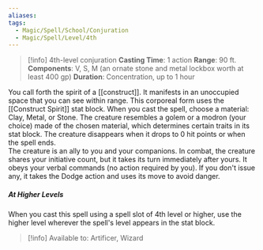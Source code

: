 ```yaml
---
aliases: 
tags:
  - Magic/Spell/School/Conjuration
  - Magic/Spell/Level/4th
---
```

>[!info]
>4th-level conjuration
>**Casting Time**: 1 action
>**Range**: 90 ft.
>**Components**: V, S, M (an ornate stone and metal lockbox worth at least 400 gp)
>**Duration**: Concentration, up to 1 hour

You call forth the spirit of a [[construct]]. It manifests in an unoccupied space that you can see within range. This corporeal form uses the [[Construct Spirit]] stat block. When you cast the spell, choose a material: Clay, Metal, or Stone. The creature resembles a golem or a modron (your choice) made of the chosen material, which determines certain traits in its stat block. The creature disappears when it drops to 0 hit points or when the spell ends.<br>
The creature is an ally to you and your companions. In combat, the creature shares your initiative count, but it takes its turn immediately after yours. It obeys your verbal commands (no action required by you). If you don't issue any, it takes the Dodge action and uses its move to avoid danger.
##### At Higher Levels
When you cast this spell using a spell slot of 4th level or higher, use the higher level wherever the spell's level appears in the stat block.<br>
>[!info] Available to:
>Artificer, Wizard